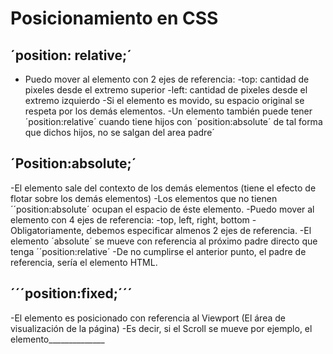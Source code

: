 # Posicionamiento en CSS
## ´position: relative;´

- Puedo mover al elemento con 2 ejes de referencia:
    -top: cantidad de pixeles desde el extremo superior
    -left: cantidad de pixeles desde el extremo izquierdo
-Si el elemento es movido, su espacio original se respeta por los demás elementos.
-Un elemento también puede tener ´position:relative´ cuando tiene hijos con ´position:absolute´ de tal forma que dichos hijos, no se salgan del area padre´

## ´Position:absolute;´

-El elemento sale del contexto de los demás elementos (tiene el efecto de flotar sobre los demás elementos)
-Los elementos que no tienen ´´position:absolute´ ocupan el espacio de éste elemento.
-Puedo mover al elemento con 4 ejes de referencia:
    -top, left, right, bottom
-Obligatoriamente, debemos especificar almenos 2 ejes de referencia.
-El elemento ´absolute´ se mueve con referencia al próximo padre directo que tenga ´´position:relative´
-De no cumplirse el anterior punto, el padre de referencia, sería el elemento HTML.

## ´´´position:fixed;´´´
-El elemento es posicionado con referencia al Viewport (El área de visualización de la página)
-Es decir, si el Scroll se mueve por ejemplo, el elemento______________